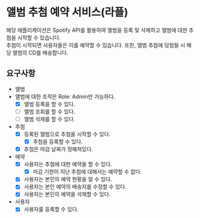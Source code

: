 # 앨범 추첨 예약 서비스(라플)

해당 애플리케이션은 Spotify API를 활용하여 앨범을 등록 및 삭제하고 앨범에 대한 추첨을 시작할 수 있습니다. <br />
추첨이 시작되면 사용자들은 이를 예약할 수 있습니다. 또한, 앨범 추첨에 당첨될 시 해당 앨범의 CD를 배송합니다. <br />

## 요구사항
- 앨범
- 앨범에 대한 조작은 Role: Admin만 가능하다.
  - [x] 앨범 등록을 할 수 있다.
  - [ ] 앨범 조회를 할 수 있다.
  - [ ] 앨범 삭제를 할 수 있다.

- 추첨
  - [x] 등록된 앨범으로 추첨을 시작할 수 있다.
    - [x] 추첨을 등록할 수 있다.
  - [x] 추첨은 마감 날짜가 정해져있다.

- 예약
  - [x] 사용자는 추첨에 대한 예약을 할 수 있다.
    - [x] 마감 기한이 지난 추첨에 대해서는 예약할 수 없다.
  - [x] 사용자는 본인의 예약 현황을 알 수 있다.
  - [x] 사용자는 본인 예약의 배송지를 수정할 수 있다.
  - [x] 사용자는 본인의 예약을 삭제할 수 있다.

- 사용자
  - [x] 사용자를 등록할 수 있다.
